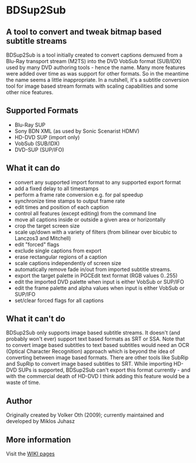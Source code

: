 BDSup2Sub
=========

A tool to convert and tweak bitmap based subtitle streams
---------------------------------------------------------

BDSup2Sub is a tool initially created to convert captions demuxed from a Blu-Ray transport stream (M2TS) into the DVD VobSub format (SUB/IDX) used by many DVD authoring tools - hence the name. Many more features were added over time as was support for other formats. So in the meantime the name seems a little inappropriate. In a nutshell, it's a subtitle conversion tool for image based stream formats with scaling capabilities and some other nice features.

Supported Formats
-----------------

* Blu-Ray SUP
* Sony BDN XML (as used by Sonic Scenarist HDMV)
* HD-DVD SUP (import only)
* VobSub (SUB/IDX)
* DVD-SUP (SUP/IFO)

What it can do
--------------

* convert any supported import format to any supported export format
* add a fixed delay to all timestamps
* perform a frame rate conversion e.g. for pal speedup
* synchronize time stamps to output frame rate
* edit times and position of each caption
* control all features (except editing) from the command line
* move all captions inside or outside a given area or horizontally
* crop the target screen size
* scale up/down with a variety of filters (from bilinear over bicubic to Lanczos3 and Mitchell)
* edit "forced" flags
* exclude single captions from export
* erase rectangular regions of a caption
* scale captions independently of screen size
* automatically remove fade in/out from imported subtitle streams.
* export the target palette in PGCEdit text format (RGB values 0..255)
* edit the imported DVD palette when input is either VobSub or SUP/IFO
* edit the frame palette and alpha values when input is either VobSub or SUP/IFO
* set/clear forced flags for all captions

What it can't do
----------------

BDSup2Sub only supports image based subtitle streams. It doesn't (and probably won't ever) support text based formats as SRT or SSA. Note that to convert image based subtitles to text based subtitles would need an OCR (Optical Character Recognition) approach which is beyond the idea of converting between image based formats. There are other tools like SubRip and SupRip to convert image based subtitles to SRT. While importing HD-DVD SUPs is supported, BDSup2Sub can't export this format currently - and with the commercial death of HD-DVD I think adding this feature would be a waste of time. 

Author
------

Originally created by Volker Oth (2009); currently maintained and developed by Miklos Juhasz

More information
----------------

Visit the [WIKI pages](https://github.com/mjuhasz/BDSup2Sub/wiki)